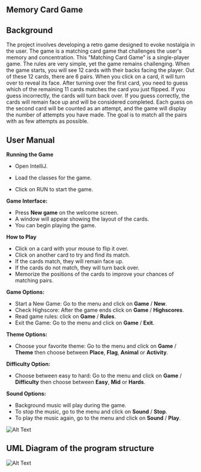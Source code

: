 ## Memory Card Game
## Background
The project involves developing a retro game designed to evoke nostalgia in the user. The game is a matching card game that challenges the user's memory and concentration. This "Matching Card Game" is a single-player game. The rules are very simple, yet the game remains challenging. When the game starts, you will see 12 cards with their backs facing the player. Out of these 12 cards, there are 6 pairs. When you click on a card, it will turn over to reveal its face. After turning over the first card, you need to guess which of the remaining 11 cards matches the card you just flipped. If you guess incorrectly, the cards will turn back over. If you guess correctly, the cards will remain face up and will be considered completed. Each guess on the second card will be counted as an attempt, and the game will display the number of attempts you have made. The goal is to match all the pairs with as few attempts as possible.

## User Manual
**Running the Game**
- Open IntelliJ.
  
- Load the classes for the game.
  
- Click on RUN to start the game.
  
**Game Interface:**
- Press **New game** on the welcome screen.
- A window will appear showing the layout of the cards.
- You can begin playing the game.

**How to Play**
- Click on a card with your mouse to flip it over.
- Click on another card to try and find its match.
- If the cards match, they will remain face up.
- If the cards do not match, they will turn back over.
- Memorize the positions of the cards to improve your chances of matching pairs.

**Game Options:**

- Start a New Game: Go to the menu and click on **Game** / **New**.
- Check Highscore: After the game ends click on **Game** / **Highscores**.
- Read game rules: click on **Game** / **Rules**.
- Exit the Game: Go to the menu and click on **Game** / **Exit**.

**Theme Options:**

- Choose your favorite theme: Go to the menu and click on **Game** / **Theme** then choose between **Place**, **Flag**, **Animal** or **Activity**.

**Difficulty Option:**

- Choose between easy to hard: Go to the menu and click on **Game** / **Difficulty** then choose between **Easy**, **Mid** or **Hards**.

**Sound Options:**

- Background music will play during the game.
- To stop the music, go to the menu and click on **Sound** / **Stop**.
- To play the music again, go to the menu and click on **Sound** / **Play**.



![Alt Text](https://github.com/Ingenframtid/TDDD78-Memory-Game/blob/main/screenshots/screenshot%202.jpg)

## UML Diagram of the program structure

![Alt Text](https://github.com/Ingenframtid/TDDD78-Memory-Game/blob/main/screenshots/screenshot%201.jpg)

